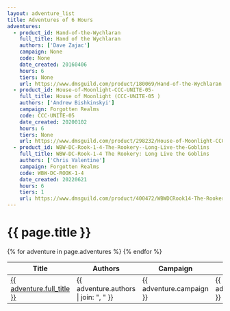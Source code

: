 ```yaml
---
layout: adventure_list
title: Adventures of 6 Hours
adventures:
  - product_id: Hand-of-the-Wychlaran
    full_title: Hand of the Wychlaran
    authors: ['Dave Zajac']
    campaign: None
    code: None
    date_created: 20160406
    hours: 6
    tiers: None
    url: https://www.dmsguild.com/product/180069/Hand-of-the-Wychlaran
  - product_id: House-of-Moonlight-CCC-UNITE-05-
    full_title: House of Moonlight (CCC-UNITE-05 )
    authors: ['Andrew Bishkinskyi']
    campaign: Forgotten Realms
    code: CCC-UNITE-05
    date_created: 20200102
    hours: 6
    tiers: None
    url: https://www.dmsguild.com/product/298232/House-of-Moonlight-CCCUNITE05-?filters=45470_0_0_0_0_0_0_0
  - product_id: WBW-DC-Rook-1-4-The-Rookery--Long-Live-the-Goblins
    full_title: WBW-DC-Rook-1-4 The Rookery: Long Live the Goblins
    authors: ['Chris Valentine']
    campaign: Forgotten Realms
    code: WBW-DC-ROOK-1-4
    date_created: 20220621
    hours: 6
    tiers: 1
    url: https://www.dmsguild.com/product/400472/WBWDCRook14-The-Rookery-Long-Live-the-Goblins?filters=0_0_100057_0_0_0_0_0
---
```


<h1 class="page-title">{{ page.title }}</h1>

<table class="adventure-table">
  <thead>
    <tr>
      <th>Title</th>
      <th>Authors</th>
      <th>Campaign</th>
      <th>Code</th>
      <th>Date</th>
      <th>Hours</th>
      <th>Tier</th>
    </tr>
  </thead>
  <tbody>
    {% for adventure in page.adventures %}
    <tr>
      <td><a href="{{ adventure.url }}">{{ adventure.full_title }}</a></td>
      <td>{{ adventure.authors | join: ", " }}</td>
      <td>{{ adventure.campaign }}</td>
      <td>{{ adventure.code }}</td>
      <td>{{ adventure.date_created }}</td>
      <td>{{ adventure.hours }}</td>
      <td>{{ adventure.tiers }}</td>
    </tr>
    {% endfor %}
  </tbody>
</table>
